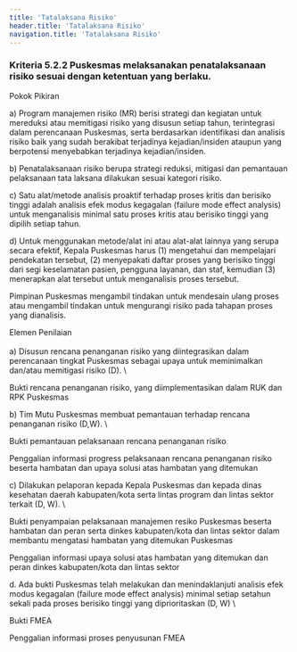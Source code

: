 ```yaml
---
title: 'Tatalaksana Risiko'
header.title: 'Tatalaksana Risiko'
navigation.title: 'Tatalaksana Risiko'
---
```


### Kriteria 5.2.2 Puskesmas melaksanakan penatalaksanaan risiko sesuai dengan ketentuan yang berlaku. 



Pokok Pikiran 

a) Program manajemen risiko (MR) berisi strategi dan kegiatan untuk mereduksi atau memitigasi risiko yang disusun setiap tahun, terintegrasi dalam perencanaan Puskesmas, serta berdasarkan identifikasi dan analisis risiko baik yang sudah berakibat terjadinya kejadian/insiden ataupun yang berpotensi menyebabkan terjadinya kejadian/insiden. 

b) Penatalaksanaan risiko berupa strategi reduksi, mitigasi dan pemantauan pelaksanaan tata laksana dilakukan sesuai kategori risiko. 

c) Satu alat/metode analisis proaktif terhadap proses kritis dan berisiko tinggi adalah analisis efek modus kegagalan (failure mode  effect analysis) untuk menganalisis minimal satu proses kritis atau berisiko tinggi yang dipilih setiap tahun. 

d) Untuk menggunakan metode/alat ini atau alat-alat lainnya yang serupa secara efektif, Kepala Puskesmas harus 
(1) mengetahui dan mempelajari pendekatan tersebut, 
(2) menyepakati daftar proses yang berisiko tinggi dari segi keselamatan pasien, pengguna layanan, dan staf, kemudian 
(3) menerapkan  alat  tersebut untuk menganalisis proses tersebut. 

Pimpinan Puskesmas mengambil tindakan untuk mendesain ulang proses atau mengambil tindakan untuk mengurangi risiko pada tahapan proses yang dianalisis. 




 Elemen Penilaian  \
 \
a) Disusun rencana penanganan risiko yang diintegrasikan dalam perencanaan tingkat Puskesmas sebagai upaya untuk meminimalkan dan/atau memitigasi risiko (D).  \




Bukti rencana penanganan risiko, yang diimplementasikan dalam RUK dan RPK Puskesmas 
 




 b) Tim Mutu Puskesmas membuat pemantauan terhadap rencana penanganan risiko (D,W).  \




Bukti pemantauan pelaksanaan rencana penanganan risiko 
 
Penggalian informasi progress pelaksanaan rencana penanganan risiko beserta hambatan dan upaya solusi atas hambatan yang ditemukan 




 c) Dilakukan pelaporan kepada Kepala Puskesmas dan kepada dinas kesehatan daerah kabupaten/kota serta lintas program dan lintas sektor terkait (D, W).  \




Bukti penyampaian pelaksanaan manajemen resiko Puskesmas beserta hambatan dan peran serta dinkes kabupaten/kota dan lintas sektor dalam membantu mengatasi hambatan yang ditemukan 
Puskesmas 
 
Penggalian informasi upaya solusi atas hambatan yang ditemukan dan peran dinkes kabupaten/kota dan lintas sektor 




 d. Ada bukti Puskesmas telah melakukan dan menindaklanjuti analisis efek modus kegagalan (failure mode effect analysis) minimal setiap setahun sekali pada proses berisiko tinggi yang diprioritaskan (D, W)  \




Bukti FMEA 
 
Penggalian informasi proses penyusunan 
FMEA 
 





